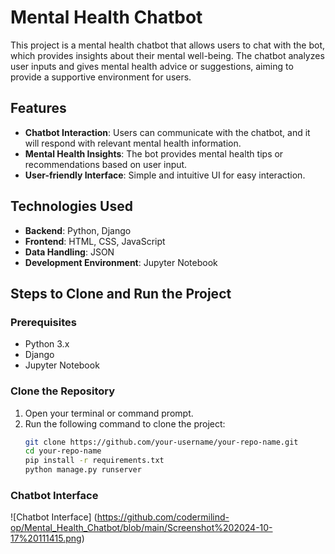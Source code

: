 # Mental Health Chatbot

This project is a mental health chatbot that allows users to chat with the bot, which provides insights about their mental well-being. The chatbot analyzes user inputs and gives mental health advice or suggestions, aiming to provide a supportive environment for users.

## Features
- **Chatbot Interaction**: Users can communicate with the chatbot, and it will respond with relevant mental health information.
- **Mental Health Insights**: The bot provides mental health tips or recommendations based on user input.
- **User-friendly Interface**: Simple and intuitive UI for easy interaction.

## Technologies Used
- **Backend**: Python, Django
- **Frontend**: HTML, CSS, JavaScript
- **Data Handling**: JSON
- **Development Environment**: Jupyter Notebook

## Steps to Clone and Run the Project

### Prerequisites
- Python 3.x
- Django
- Jupyter Notebook

### Clone the Repository
1. Open your terminal or command prompt.
2. Run the following command to clone the project:
   ```bash
   git clone https://github.com/your-username/your-repo-name.git
   cd your-repo-name
   pip install -r requirements.txt
   python manage.py runserver

### Chatbot Interface

![Chatbot Interface] (https://github.com/codermilind-op/Mental_Health_Chatbot/blob/main/Screenshot%202024-10-17%20111415.png)


   
